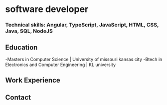 # software developer
### Technical skills: Angular, TypeScript, JavaScript, HTML, CSS, Java, SQL, NodeJS

## Education
-Masters in Computer Science | University of missouri kansas city
-Btech in Electronics and Computer Engineering | KL university

## Work Experience


## Contact 



